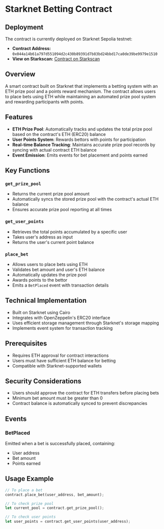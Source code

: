 # Starknet Betting Contract

## Deployment
The contract is currently deployed on Starknet Sepolia testnet:

- **Contract Address:** `0x044a14b61a797d551094d2c430b89391d7b83bd24bbd17ca0de39be9979e1510`
- **View on Starkscan:** [Contract on Starkscan](https://sepolia.starkscan.co/contract/0x044a14b61a797d551094d2c430b89391d7b83bd24bbd17ca0de39be9979e1510#overview)

## Overview
A smart contract built on Starknet that implements a betting system with an ETH prize pool and a points reward mechanism. The contract allows users to place bets using ETH while maintaining an automated prize pool system and rewarding participants with points.

## Features
- **ETH Prize Pool**: Automatically tracks and updates the total prize pool based on the contract's ETH (ERC20) balance
- **User Points System**: Rewards bettors with points for participation
- **Real-time Balance Tracking**: Maintains accurate prize pool records by syncing with actual contract ETH balance
- **Event Emission**: Emits events for bet placement and points earned

## Key Functions

### `get_prize_pool`
- Returns the current prize pool amount
- Automatically syncs the stored prize pool with the contract's actual ETH balance
- Ensures accurate prize pool reporting at all times

### `get_user_points`
- Retrieves the total points accumulated by a specific user
- Takes user's address as input
- Returns the user's current point balance

### `place_bet`
- Allows users to place bets using ETH
- Validates bet amount and user's ETH balance
- Automatically updates the prize pool
- Awards points to the bettor
- Emits a `BetPlaced` event with transaction details

## Technical Implementation
- Built on Starknet using Cairo
- Integrates with OpenZeppelin's ERC20 interface
- Uses efficient storage management through Starknet's storage mapping
- Implements event system for transaction tracking

## Prerequisites
- Requires ETH approval for contract interactions
- Users must have sufficient ETH balance for betting
- Compatible with Starknet-supported wallets

## Security Considerations
- Users should approve the contract for ETH transfers before placing bets
- Minimum bet amount must be greater than 0
- Contract balance is automatically synced to prevent discrepancies

## Events
### BetPlaced
Emitted when a bet is successfully placed, containing:
- User address
- Bet amount
- Points earned

## Usage Example
```rust
// To place a bet
contract.place_bet(user_address, bet_amount);

// To check prize pool
let current_pool = contract.get_prize_pool();

// To check user points
let user_points = contract.get_user_points(user_address);
```
